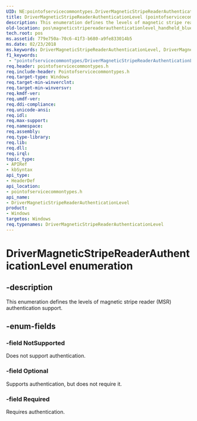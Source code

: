 ```yaml
---
UID: NE:pointofservicecommontypes.DriverMagneticStripeReaderAuthenticationLevel
title: DriverMagneticStripeReaderAuthenticationLevel (pointofservicecommontypes.h)
description: This enumeration defines the levels of magnetic stripe reader (MSR) authentication support.
old-location: pos\magneticstripereaderauthenticationlevel_handheld_blue_autogen.htm
tech.root: pos
ms.assetid: 779e750a-70c6-41f3-b680-a9fe833014b5
ms.date: 02/23/2018
ms.keywords: DriverMagneticStripeReaderAuthenticationLevel, DriverMagneticStripeReaderAuthenticationLevel enumeration, NotSupported, Optional, Required, pointofservicecommontypes/DriverMagneticStripeReaderAuthenticationLevel, pointofservicecommontypes/NotSupported, pointofservicecommontypes/Optional, pointofservicecommontypes/Required, pos.magneticstripereaderauthenticationlevel_handheld_blue_autogen
f1_keywords:
 - "pointofservicecommontypes/DriverMagneticStripeReaderAuthenticationLevel"
req.header: pointofservicecommontypes.h
req.include-header: Pointofservicecommontypes.h
req.target-type: Windows
req.target-min-winverclnt: 
req.target-min-winversvr: 
req.kmdf-ver: 
req.umdf-ver: 
req.ddi-compliance: 
req.unicode-ansi: 
req.idl: 
req.max-support: 
req.namespace: 
req.assembly: 
req.type-library: 
req.lib: 
req.dll: 
req.irql: 
topic_type:
- APIRef
- kbSyntax
api_type:
- HeaderDef
api_location:
- pointofservicecommontypes.h
api_name:
- DriverMagneticStripeReaderAuthenticationLevel
product:
- Windows
targetos: Windows
req.typenames: DriverMagneticStripeReaderAuthenticationLevel
---
```


# DriverMagneticStripeReaderAuthenticationLevel enumeration


## -description


This enumeration defines the levels of magnetic stripe reader (MSR) authentication support.


## -enum-fields




### -field NotSupported

Does not support authentication.


### -field Optional

Supports authentication, but does not require it.


### -field Required

Requires authentication.


